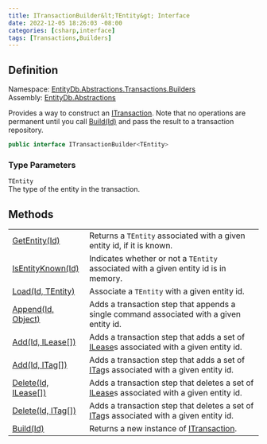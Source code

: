 ```yaml
---
title: ITransactionBuilder&lt;TEntity&gt; Interface
date: 2022-12-05 18:26:03 -08:00
categories: [csharp,interface]
tags: [Transactions,Builders]
---
```


## Definition
Namespace: <a href='/posts/csharp.namespace.entitydb.abstractions.transactions.builders/'>EntityDb.Abstractions.Transactions.Builders</a><br />
Assembly: <a href='/posts/csharp.assembly.entitydb.abstractions/'>EntityDb.Abstractions</a><br />

Provides a way to construct an <a href='/posts/csharp.interface.entitydb.abstractions.transactions.itransaction/'>ITransaction</a>. Note that no operations are permanent until
you call <!--/posts/csharp.notimplemented.entitydb.abstractions.transactions.builders.itransactionbuilder-1.build/--><a href='#'>Build(Id)</a> and pass the result to a transaction repository.

```cs
public interface ITransactionBuilder<TEntity>
```
### Type Parameters
`TEntity`<br />The type of the entity in the transaction.
## Methods
<table><tr><td><!--/posts/csharp.notimplemented.entitydb.abstractions.transactions.builders.itransactionbuilder-1.getentity/--><a href='#'>GetEntity(Id)</a></td><td>
Returns a <code class='language-plaintext highlighter-rouge'>TEntity</code> associated with a given entity id, if it is known.
</td></tr><tr><td><!--/posts/csharp.notimplemented.entitydb.abstractions.transactions.builders.itransactionbuilder-1.isentityknown/--><a href='#'>IsEntityKnown(Id)</a></td><td>
Indicates whether or not a <code class='language-plaintext highlighter-rouge'>TEntity</code> associated with a given entity id is in memory.
</td></tr><tr><td><!--/posts/csharp.notimplemented.entitydb.abstractions.transactions.builders.itransactionbuilder-1.load/--><a href='#'>Load(Id, TEntity)</a></td><td>
Associate a <code class='language-plaintext highlighter-rouge'>TEntity</code> with a given entity id.
</td></tr><tr><td><!--/posts/csharp.notimplemented.entitydb.abstractions.transactions.builders.itransactionbuilder-1.append/--><a href='#'>Append(Id, Object)</a></td><td>
Adds a transaction step that appends a single command associated with a given entity id.
</td></tr><tr><td><!--/posts/csharp.notimplemented.entitydb.abstractions.transactions.builders.itransactionbuilder-1.add/--><a href='#'>Add(Id, ILease[])</a></td><td>
Adds a transaction step that adds a set of <a href='/posts/csharp.interface.entitydb.abstractions.leases.ilease/'>ILease</a>s associated with a given entity id.
</td></tr><tr><td><!--/posts/csharp.notimplemented.entitydb.abstractions.transactions.builders.itransactionbuilder-1.add/--><a href='#'>Add(Id, ITag[])</a></td><td>
Adds a transaction step that adds a set of <a href='/posts/csharp.interface.entitydb.abstractions.tags.itag/'>ITag</a>s associated with a given entity id.
</td></tr><tr><td><!--/posts/csharp.notimplemented.entitydb.abstractions.transactions.builders.itransactionbuilder-1.delete/--><a href='#'>Delete(Id, ILease[])</a></td><td>
Adds a transaction step that deletes a set of <a href='/posts/csharp.interface.entitydb.abstractions.leases.ilease/'>ILease</a>s associated with a given entity id.
</td></tr><tr><td><!--/posts/csharp.notimplemented.entitydb.abstractions.transactions.builders.itransactionbuilder-1.delete/--><a href='#'>Delete(Id, ITag[])</a></td><td>
Adds a transaction step that deletes a set of <a href='/posts/csharp.interface.entitydb.abstractions.tags.itag/'>ITag</a>s associated with a given entity id.
</td></tr><tr><td><!--/posts/csharp.notimplemented.entitydb.abstractions.transactions.builders.itransactionbuilder-1.build/--><a href='#'>Build(Id)</a></td><td>
Returns a new instance of <a href='/posts/csharp.interface.entitydb.abstractions.transactions.itransaction/'>ITransaction</a>.
</td></tr></table>

